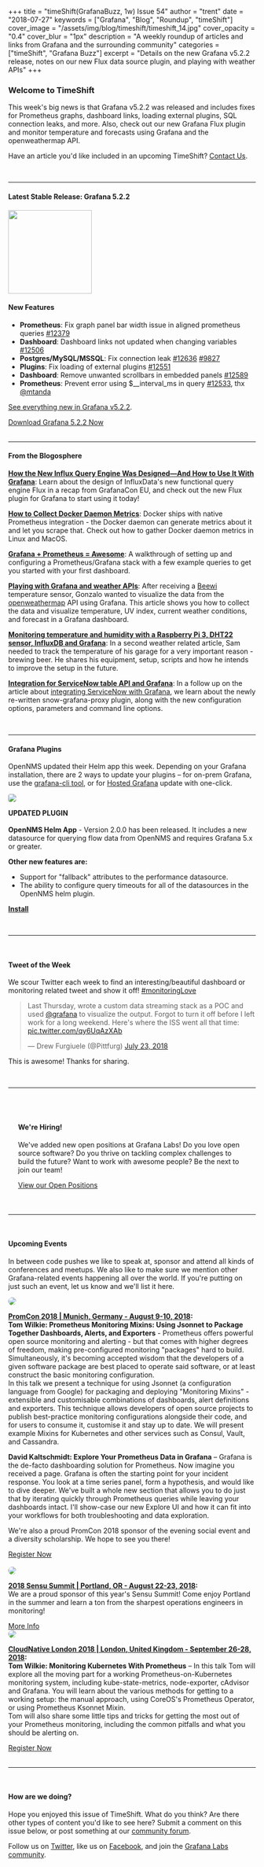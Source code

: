 +++
title = "timeShift(GrafanaBuzz, 1w) Issue 54"
author = "trent"
date = "2018-07-27"
keywords = ["Grafana", "Blog", "Roundup", "timeShift"]
cover_image = "/assets/img/blog/timeshift/timeshift_14.jpg"
cover_opacity = "0.4"
cover_blur = "1px"
description = "A weekly roundup of articles and links from Grafana and the surrounding community"
categories = ["timeShift", "Grafana Buzz"]
excerpt = "Details on the new Grafana v5.2.2 release, notes on our new Flux data source plugin, and playing with weather APIs"
+++

### Welcome to TimeShift
This week's big news is that Grafana v5.2.2 was released and includes fixes for Prometheus graphs, dashboard links, loading external plugins, SQL connection leaks, and more. Also, check out our new Grafana Flux plugin and monitor temperature and forecasts using Grafana and the openweathermap API.

Have an article you'd like included in an upcoming TimeShift? [Contact Us](mailto:hello@grafana.com).

<br />
<hr />

#### Latest Stable Release: Grafana 5.2.2
<div class="row row--no-gutters">
	<div class="col col--sm-3">
		<img src="/assets/img/blog/timeshift/grafana_release_icon.png" width="170" />
	</div>
	<div class="col col--sm-9">
		<h4>New Features</h4>
		<ul>
			<li><strong>Prometheus</strong>: Fix graph panel bar width issue in aligned prometheus queries <a href="https://github.com/grafana/grafana/issues/12379">#12379</a></li>
			<li><strong>Dashboard</strong>: Dashboard links not updated when changing variables <a href="https://github.com/grafana/grafana/issues/12506">#12506</a></li>
			<li><strong>Postgres/MySQL/MSSQL</strong>: Fix connection leak <a href="https://github.com/grafana/grafana/issues/12636">#12636</a> <a href="https://github.com/grafana/grafana/issues/9827">#9827</a></li>
			<li><strong>Plugins</strong>: Fix loading of external plugins <a href="https://github.com/grafana/grafana/issues/12551">#12551</a></li>
			<li><strong>Dashboard</strong>: Remove unwanted scrollbars in embedded panels <a href="https://github.com/grafana/grafana/issues/12589">#12589</a></li>
			<li><strong>Prometheus</strong>: Prevent error using $__interval_ms in query <a href="https://github.com/grafana/grafana/pull/12533">#12533</a>, thx <a href="https://github.com/mtanda">@mtanda</a></li>
			</ul>
		<p>
			<a href="https://community.grafana.com/t/release-notes-v5-2-x/7894?utm_source=blog&utm_campaign=timeshift_54" target="_blank">See everything new in Grafana v5.2.2</a>.
		</p>
		<a href="https://grafana.com/grafana/download?utm_source=blog&utm_campaign=timeshift_54" target="_blank" class="btn btn--primary">Download Grafana 5.2.2 Now</a>
	</div>
</div>


<br />
<hr />

#### From the Blogosphere
[**How the New Influx Query Engine Was Designed—And How to Use It With Grafana**](https://grafana.com/blog/2018/07/26/how-the-new-influx-query-engine-was-designedand-how-to-use-it-with-grafana/?utm_source=blog&utm_campaign=timeshift_54): Learn about the design of InfluxData's new functional query engine Flux in a recap from GrafanaCon EU, and check out the new Flux plugin for Grafana to start using it today!

[**How to Collect Docker Daemon Metrics**](https://ops.tips/gists/how-to-collect-docker-daemon-metrics/): Docker ships with native Prometheus integration - the Docker daemon can generate metrics about it and let you scrape that. Check out how to gather Docker daemon metrics in Linux and MacOS.

[**Grafana + Prometheus = Awesome**](https://www.olivercoding.com/2018-07-24-grafana/): A walkthrough of setting up and configuring a Prometheus/Grafana stack with a few example queries to get you started with your first dashboard.

[**Playing with Grafana and weather APIs**](https://gonzalo123.com/2018/07/23/playing-with-grafana-and-weather-apis/): After receiving a [Beewi](http://www.bee-wi.com/produits/capteurs/capteur-de-temperature/) temperature sensor, Gonzalo wanted to visualize the data from the [openweathermap](https://openweathermap.org/) API using Grafana. This article shows you how to collect the data and visualize temperature, UV index, current weather conditions, and forecast in a Grafana dashboard.

[**Monitoring temperature and humidity with a Raspberry Pi 3, DHT22 sensor, InfluxDB and Grafana**](https://www.definit.co.uk/2018/07/monitoring-temperature-and-humidity-with-a-raspberry-pi-3-dht22-sensor-influxdb-and-grafana/): In a second weather related article, Sam needed to track the temperature of his garage for a very important reason - brewing beer. He shares his equipment, setup, scripts and how he intends to improve the setup in the future.

[**Integration for ServiceNow table API and Grafana**](https://funinit.wordpress.com/2018/07/20/integration-for-servicenow-table-api-and-grafana/): In a follow up on the article about [integrating ServiceNow with Grafana](https://funinit.wordpress.com/2018/02/20/simple-integration-of-servicenow-and-grafana/), we learn about the newly re-written snow-grafana-proxy plugin, along with the new configuration options, parameters and command line options.

<br />
<hr />

#### Grafana Plugins
OpenNMS updated their Helm app this week. Depending on your Grafana installation, there are 2 ways to update your plugins – for on-prem Grafana, use the <a href="http://docs.grafana.org/administration/cli/#grafana-cli?utm_source=blog&utm_campaign=timeshift_54" target="_blank">grafana-cli tool</a>, or for <a href="https://grafana.com/cloud/grafana?utm_source=blog&utm_campaign=timeshift_54" target="_blank">Hosted Grafana</a> update with one-click.
<br />
<div class="blog-plugin">
	<div class="row row--md-gutters">
		<div class="col col--sm-2 blog-plugin-grid__item">
			<img style="border-radius: 4px;" src="https://grafana.com/api/plugins/opennms-helm-app/versions/2.0.0/logos/large" />
		</div>
		<div class="col col--sm-10 blog-plugin-grid__item">
			<p>
				<div class="updated-plugin-tag"><strong>UPDATED PLUGIN</strong></div><br/>
				<strong>OpenNMS Helm App</strong> - Version 2.0.0 has been released. It includes a new datasource for querying flow data from OpenNMS and requires Grafana 5.x or greater.
			</p>
			<p>
				<strong>Other new features are:</strong>
			</p>
			<ul>
				<li>Support for "fallback" attributes to the performance datasource.</li>
				<li>The ability to configure query timeouts for all of the datasources in the OpenNMS helm plugin.</li>
			</ul>
			<p>
				<a class="btn btn-outline btn-small" href="https://grafana.com/plugins/opennms-helm-app?utm_source=blog&utm_campaign=timeshift_54" target="_blank"><strong>Install</strong></a>
			</p>
		</div>
	</div>
</div>


<br />
<hr />
<br />

<div>
	<div class="row row--no-gutters">
		<div class="col col--sm-12">
			<h4>Tweet of the Week</h4>
			We scour Twitter each week to find an interesting/beautiful dashboard or monitoring related tweet and show it off! <a href="https://twitter.com/hashtag/monitoringlove?src=hash" target="_blank">#monitoringLove</a>
			<blockquote class="twitter-tweet" data-lang="en"><p lang="en" dir="ltr">Last Thursday, wrote a custom data streaming stack as a POC and used <a href="https://twitter.com/grafana?ref_src=twsrc%5Etfw">@grafana</a> to visualize the output. Forgot to turn it off before I left work for a long weekend. Here&#39;s where the ISS went all that time: <a href="https://t.co/qy6UqAzXAb">pic.twitter.com/qy6UqAzXAb</a></p>&mdash; Drew Furgiuele (@Pittfurg) <a href="https://twitter.com/Pittfurg/status/1021366018915078147?ref_src=twsrc%5Etfw">July 23, 2018</a></blockquote>
			<script async src="https://platform.twitter.com/widgets.js" charset="utf-8"></script>
			<p>This is awesome! Thanks for sharing.</p>
		</div>
	</div>
</div>

<br />
<hr />
<br />

<div style=" padding: 20px; background: url(/assets/img/blog/timeshift/polygon_texture_black.jpg); background-size: cover; border-radius: 4px;">
	<h4>We're Hiring!</h4>
	<p>We've added new open positions at Grafana Labs! Do you love open source software? Do you thrive on tackling complex challenges to build the future? Want to work with awesome people? Be the next to join our team!
	</p>
	<a class="btn btn-outline" href="https://grafana.com/about/hiring?utm_source=blog&utm_campaign=timeshift_54" target="_blank">View our Open Positions</a>
</div>

<br />
<hr />
<br />

#### Upcoming Events
In between code pushes we like to speak at, sponsor and attend all kinds of conferences and meetups. We also like to make sure we mention other Grafana-related events happening all over the world. If you're putting on just such an event, let us know and we'll list it here.

<div class="blog-plugin">
	<div class="row row--md-gutters">
		<div class="col col--md-3">
			<img style="border-radius: 50%;" class="large" src="/assets/img/blog/timeshift/prometheus_logo.svg" />
		</div>
		<div class="col col--md-8 col--sm-offset-1">
			<p>
				<strong><a href="https://sensu.io/summit" target="_blank">PromCon 2018 | Munich, Germany - August 9-10, 2018</a>:</strong>
				<br />
				<strong>Tom Wilkie: Prometheus Monitoring Mixins: Using Jsonnet to Package Together Dashboards, Alerts, and Exporters</strong> - Prometheus offers powerful open source monitoring and alerting - but that comes with higher degrees of freedom, making pre-configured monitoring "packages" hard to build. Simultaneously, it's becoming accepted wisdom that the developers of a given software package are best placed to operate said software, or at least construct the basic monitoring configuration.
				<br />
				In this talk we present a technique for using Jsonnet (a configuration language from Google) for packaging and deploying "Monitoring Mixins" - extensible and customisable combinations of dashboards, alert definitions and exporters. This technique allows developers of open source projects to publish best-practice monitoring configurations alongside their code, and for users to consume it, customise it and stay up to date. We will present example Mixins for Kubernetes and other services such as Consul, Vault, and Cassandra.
			</p>
			<p>
				<strong>David Kaltschmidt: Explore Your Prometheus Data in Grafana</strong> – Grafana is the de-facto dashboarding solution for Prometheus. Now imagine you received a page. Grafana is often the starting point for your incident response. You look at a time series panel, form a hypothesis, and would like to dive deeper. We've built a whole new section that allows you to do just that by iterating quickly through Prometheus queries while leaving your dashboards intact. I'll show-case our new Explore UI and how it can fit into your workflows for both troubleshooting and data exploration.
			</p>
			<p>
				We're also a proud PromCon 2018 sponsor of the evening social event and a diversity scholarship. We hope to see you there!
			</p>
			<a href="https://promcon.io/2018-munich/register/" target="_blank" class="btn btn--outline">Register Now</a>
		</div>
	</div>
	<br />
	<div class="row row--md-gutters">
		<div class="col col--md-3">
			<img style="border-radius: 50%;" class="large" src="/assets/img/blog/timeshift/sensu_summit.jpg" />
		</div>
		<div class="col col--md-8 col--sm-offset-1">
			<p>
				<strong><a href="https://sensu.io/summit" target="_blank">2018 Sensu Summit | Portland, OR - August 22-23, 2018</a>:</strong>
				<br />
				We are a proud sponsor of this year's Sensu Summit! Come enjoy Portland in the summer and learn a ton from the sharpest operations engineers in monitoring!
			</p>
			<a href="https://sensu.io/summit" target="_blank" class="btn btn--outline">More Info</a>
		</div>
	</div>
	<div class="row row--md-gutters">
		<div class="col col--md-3">
			<img style="border-radius: 50%;" class="large" src="/assets/img/blog/timeshift/cloudnative_london.jpg" />
		</div>
		<div class="col col--md-8 col--sm-offset-1">
			<p>
				<strong><a href="https://skillsmatter.com/conferences/10160-cloudnative-london-2018#overview" target="_blank">CloudNative London 2018 | London, United Kingdom - September 26-28, 2018</a>:</strong>
				<br />
				<strong>Tom Wilkie: Monitoring Kubernetes With Prometheus</strong> – In this talk Tom will explore all the moving part for a working Prometheus-on-Kubernetes monitoring system, including kube-state-metrics, node-exporter, cAdvisor and Grafana. You will learn about the various methods for getting to a working setup: the manual approach, using CoreOS's Prometheus Operator, or using Prometheus Ksonnet Mixin.
				<br />
				Tom will also share some little tips and tricks for getting the most out of your Prometheus monitoring, including the common pitfalls and what you should be alerting on.
			</p>
			<a href="https://skillsmatter.com/conferences/10160-cloudnative-london-2018#overview" target="_blank" class="btn btn--outline">Register Now</a>
		</div>
	</div>
	<br />
</div>
<hr />
<br />

#### How are we doing?
Hope you enjoyed this issue of TimeShift. What do you think? Are there other types of content you'd like to see here? Submit a comment on this issue below, or post something at our [community forum](http://community.grafana.com?utm_source=blog&utm_campaign=timeshift_54).

Follow us on [Twitter](http://twitter.com/grafana), like us on [Facebook](http://facebook.com/grafana), and join the [Grafana Labs community](http://grafana.com/signup?utm_source=blog&utm_campaign=timeshift_54).


